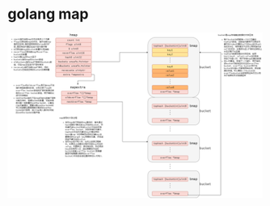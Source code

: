 # golang map
![Diagram](https://github.com/XJT2976/codeAnalysisNote/blob/main/golang/map/map.drawio.png)
